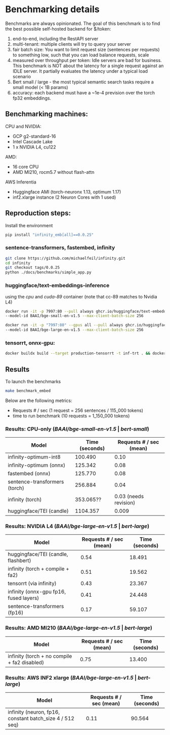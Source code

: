 # Benchmarking details

Benchmarks are always opinionated. The goal of this benchmark is to find the best possible self-hosted backend for $/token:

1. end-to-end, including the RestAPI server
2. multi-tenant: multiple clients will try to query your server
3. fair batch size: You want to limit request size (sentences per requests) to something low, such that you can load balance requests, scale
4. measured over throughput per token: Idle servers are bad for business. This benchmark is NOT about the latency for a single request against an IDLE server. It partially evaluates the latency under a typical load scenario
5. Bert small / large - the most typical semantic search tasks require a small model (< 1B params)
6. accuracy: each backend must have a ~1e-4 prevision over the torch fp32 embeddings.

## Benchmarking machines:
CPU and NVIDIA:

*  GCP g2-standard-16
*  Intel Cascade Lake
*  1 x NVIDIA L4, cu122

AMD:

*  16 core CPU
*  AMD MI210, rocm5.7 without flash-attn

AWS Inferentia

*  Huggingface AMI (torch-neuronx 1.13, optimum 1.17)
*  inf2.xlarge instance (2 Neuron Cores  with 1 used)

## Reproduction steps:
Install the environment
```bash
pip install "infinity_emb[all]==0.0.25"
```

### sentence-transformers, fastembed, infinity

```bash
git clone https://github.com/michaelfeil/infinity.git
cd infinity
git checkout tags/0.0.25
python ./docs/benchmarks/simple_app.py
```

### huggingface/text-embeddings-inference

using the _cpu_ and _cuda-89_ container (note that cc-89 matches to Nvidia L4)
```bash
docker run -it -p 7997:80 --pull always ghcr.io/huggingface/text-embeddings-inference:cpu-0.6 
--model-id BAAI/bge-small-en-v1.5 --max-client-batch-size 256
```

```bash
docker run -it -p "7997:80" --gpus all --pull always ghcr.io/huggingface/text-embeddings-inference:89-0.6 
--model-id BAAI/bge-large-en-v1.5 --max-client-batch-size 256
```

### tensorrt, onnx-gpu:

```bash
docker buildx build --target production-tensorrt -t inf-trt . && docker run -it -p "7997:7997" --gpus all inf-trt v2 --model-id BAAI/bge-large-en-v1.5 --engine optimum --device "cuda OR tensorrt"
```

## Results

To launch the benchmarks
```bash
make benchmark_embed
```

Below are the following metrics:
*  Requests # / sec (1 request = 256 sentences / 115_000 tokens)
*  time to run benchmark (10 requests = 1_150_000 tokens)

### Results: CPU-only (_BAAI/bge-small-en-v1.5_ | _bert-small_)

| Model                             | Time (seconds) | Requests # / sec (mean) |
|-----------------------------------|----------------|-------------------------|
| infinity-optimum-int8             | 100.490        | 0.10                    |
| infinity-optimum (onnx)           | 125.342        | 0.08                    |
| fastembed (onnx)                  | 125.770        | 0.08                    |
| sentence-transformers (torch)     | 256.884        | 0.04                    |
| infinity (torch)                  | 353.065??      | 0.03 (needs revision)   |
| huggingface/TEI (candle)          | 1104.357       | 0.009                   |



### Results: NVIDIA L4 (_BAAI/bge-large-en-v1.5_ | _bert-large_)

| Model                                        | Requests # / sec (mean) | Time (seconds) |
|---------------------------------------------|-------------------------|----------------|
| huggingface/TEI (candle, flashbert)         | 0.54                    | 18.491         |
| infinity (torch + compile + fa2)            | 0.51                    | 19.562         |
| tensorrt (via infinity)                     | 0.43                    | 23.367         |
| infinity (onnx-gpu fp16, fused layers)      | 0.41                    | 24.448         |
| sentence-transformers (fp16)                | 0.17                    | 59.107         |


### Results: AMD MI210 (_BAAI/bge-large-en-v1.5_ | _bert-large_)

| Model                                       | Requests # / sec (mean) | Time (seconds) |
|---------------------------------------------|-------------------------|----------------|
| infinity (torch + no compile + fa2 disabled)| 0.75                    | 13.400         |

### Results: AWS INF2 xlarge (_BAAI/bge-large-en-v1.5_ | _bert-large_)

| Model                                       | Requests # / sec (mean) | Time (seconds) |
|---------------------------------------------|-------------------------|----------------|
| infinity (neuron, fp16, constant batch_size 4 / 512 seq)      | 0.11                    | 90.564        |
